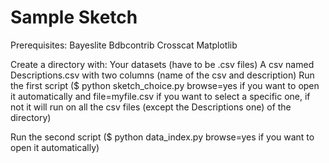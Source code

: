 # Sample Sketch

Prerequisites:
Bayeslite Bdbcontrib Crosscat Matplotlib

Create a directory with:
Your datasets (have to be .csv files)
A csv named Descriptions.csv with two columns (name of the csv and description)
Run the first script ($ python sketch_choice.py browse=yes if you want to open it automatically and file=myfile.csv if you want to select a specific one, if not it will run on all the csv files (except the Descriptions one) of the directory)


Run the second script ($ python data_index.py browse=yes if you want to open it automatically)
